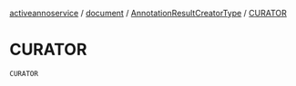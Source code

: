 [activeannoservice](../../index.md) / [document](../index.md) / [AnnotationResultCreatorType](index.md) / [CURATOR](./-c-u-r-a-t-o-r.md)

# CURATOR

`CURATOR`